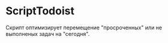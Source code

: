 # ScriptTodoist

Скрипт оптимизирует перемещение "просроченных" или не выполненых задач на "сегодня".
